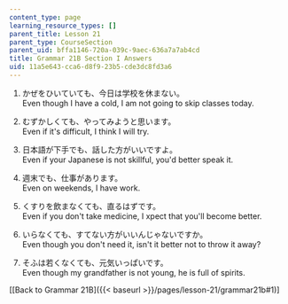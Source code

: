 ```yaml
---
content_type: page
learning_resource_types: []
parent_title: Lesson 21
parent_type: CourseSection
parent_uid: bffa1146-720a-039c-9aec-636a7a7ab4cd
title: Grammar 21B Section I Answers
uid: 11a5e643-cca6-d8f9-23b5-cde3dc8fd3a6
---
```


1.  かぜをひいていても、今日は学校を休まない。  
    Even though I have a cold, I am not going to skip classes today.
    
2.  むずかしくても、やってみようと思います。  
    Even if it's difficult, I think I will try.
    
3.  日本語が下手でも、話した方がいいですよ。  
    Even if your Japanese is not skillful, you'd better speak it.
    
4.  週末でも、仕事があります。  
    Even on weekends, I have work.
    
5.  くすりを飲まなくても、直るはずです。  
    Even if you don't take medicine, I xpect that you'll become better.
    
6.  いらなくても、すてない方がいいんじゃないですか。  
    Even though you don't need it, isn't it better not to throw it away?
    
7.  そふは若くなくても、元気いっぱいです。  
    Even though my grandfather is not young, he is full of spirits.
    

\[[Back to Grammar 21B]({{< baseurl >}}/pages/lesson-21/grammar21b#1)\]